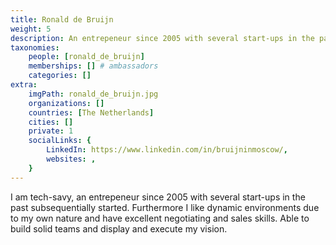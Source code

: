 ```yaml
---
title: Ronald de Bruijn
weight: 5
description: An entrepeneur since 2005 with several start-ups in the past subsequentially started.
taxonomies:
    people: [ronald_de_bruijn]
    memberships: [] # ambassadors
    categories: []
extra:
    imgPath: ronald_de_bruijn.jpg
    organizations: []
    countries: [The Netherlands]
    cities: []
    private: 1
    socialLinks: {
        LinkedIn: https://www.linkedin.com/in/bruijninmoscow/,
        websites: ,
    }
---
```


I am tech-savy, an entrepeneur since 2005 with several start-ups in the past subsequentially started. Furthermore I like dynamic environments due to my own nature and have excellent negotiating and sales skills. Able to build solid teams and display and execute my vision.
